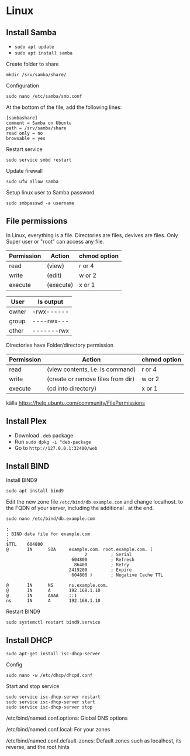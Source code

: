 # Linux 


## Install Samba

- ```sudo apt update```
- ```sudo apt install samba```

Create folder to share

```mkdir /srv/samba/share/```

Configuration

```sudo nano /etc/samba/smb.conf```

At the bottom of the file, add the following lines:

```
[sambashare]
comment = Samba on Ubuntu
path = /srv/samba/share
read only = no
browsable = yes
```

Restart service

```sudo service smbd restart```

Update firewall

```sudo ufw allow samba```

Setup linux user to Samba password

```sudo smbpasswd -a username```

## File permissions

In Linux, everything is a file. Directories are files, devives are files. 
Only Super user or "root" can access any file.

| Permission | Action | chmod option |
| --- | --- | --- |
| read | (view) | r or 4 |
| write | (edit) | w or 2 |
| execute | (execute) | x or 1 |

| User | ls output |
| --- | --- |
| owner | -rwx------ |
| group | ----rwx--- |
| other | -------rwx |

Directories have Folder/directory permission

| Permission | Action | chmod option |
| --- | --- | --- |
| read | (view contents, i.e. ls command) | r or 4 |
| write | (create or remove files from dir) | w or 2 |
| execute | (cd into directory) | x or 1

källa https://help.ubuntu.com/community/FilePermissions

## Install Plex

- Download ```.deb``` package
- Run ```sudo dpkg -i "deb-package```
- Go to ```http://127.0.0.1:32400/web```

## Install BIND

Install BIND9

```sudo apt install bind9```

Edit the new zone file ```/etc/bind/db.example.com``` and change localhost. to the FQDN of your server, including the additional . at the end. 

```sudo nano /etc/bind/db.example.com```

```
;
; BIND data file for example.com
;
$TTL    604800
@       IN      SOA     example.com. root.example.com. (
                              2         ; Serial
                         604800         ; Refresh
                          86400         ; Retry
                        2419200         ; Expire
                         604800 )       ; Negative Cache TTL

@       IN      NS      ns.example.com.
@       IN      A       192.168.1.10
@       IN      AAAA    ::1
ns      IN      A       192.168.1.10
```

Restart BIND9

```sudo systemctl restart bind9.service```

## Install DHCP

```sudo apt-get install isc-dhcp-server```

Config

```sudo nano -w /etc/dhcp/dhcpd.conf```

Start and stop service

```
sudo service isc-dhcp-server restart
sudo service isc-dhcp-server start
sudo service isc-dhcp-server stop
```


/etc/bind/named.conf.options: Global DNS options

/etc/bind/named.conf.local: For your zones

/etc/bind/named.conf.default-zones: Default zones such as localhost, its reverse, and the root hints


